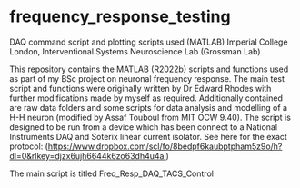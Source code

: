 # frequency_response_testing
DAQ command script and plotting scripts used (MATLAB)
Imperial College London, Interventional Systems Neuroscience Lab (Grossman Lab)

This repository contains the MATLAB (R2022b) scripts and functions used as part of my BSc project on neuronal frequency response.
The main test script and functions were originally written by Dr Edward Rhodes with further modifications made by myself as required.
Additionally contained are raw data folders and some scripts for data analysis and modelling of a H-H neuron (modified by Assaf Touboul from MIT OCW 9.40).
The script is designed to be run from a device which has been connect to a National Instruments DAQ and Soterix linear current isolator.
See here for the exact protocol: (https://www.dropbox.com/scl/fo/8bedpf6kaubptpham5z9o/h?dl=0&rlkey=djzx6ujh6644k6zo63dh4u4ai)

The main script is titled Freq_Resp_DAQ_TACS_Control
